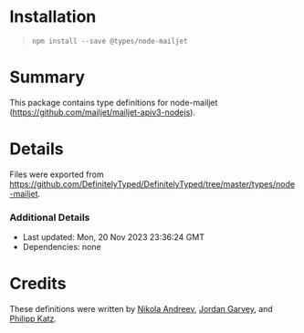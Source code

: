 # Installation
> `npm install --save @types/node-mailjet`

# Summary
This package contains type definitions for node-mailjet (https://github.com/mailjet/mailjet-apiv3-nodejs).

# Details
Files were exported from https://github.com/DefinitelyTyped/DefinitelyTyped/tree/master/types/node-mailjet.

### Additional Details
 * Last updated: Mon, 20 Nov 2023 23:36:24 GMT
 * Dependencies: none

# Credits
These definitions were written by [Nikola Andreev](https://github.com/Nikola-Andreev), [Jordan Garvey](https://github.com/jordangarvey), and [Philipp Katz](https://github.com/qqilihq).
